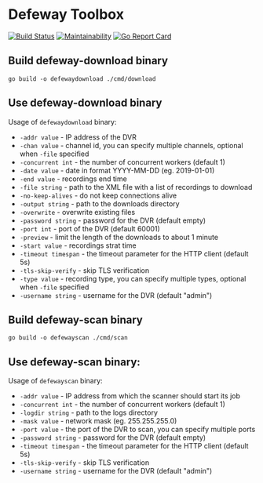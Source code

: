 # Defeway Toolbox

[![Build Status](https://travis-ci.org/crabtree/defeway-toolbox.svg?branch=master)](https://travis-ci.org/crabtree/defeway-toolbox)
[![Maintainability](https://api.codeclimate.com/v1/badges/25cd6143e39b5d2c5caa/maintainability)](https://codeclimate.com/github/crabtree/defeway-toolbox/maintainability)
[![Go Report Card](https://goreportcard.com/badge/github.com/crabtree/defeway-toolbox)](https://goreportcard.com/report/github.com/crabtree/defeway-toolbox)

## Build defeway-download binary

```
go build -o defewaydownload ./cmd/download
```

## Use defeway-download binary

Usage of `defewaydownload` binary:

- `-addr value` - IP address of the DVR
- `-chan value` - channel id, you can specify multiple channels, optional when `-file` specified
- `-concurrent int` - the number of concurrent workers (default 1)
- `-date value` - date in format YYYY-MM-DD (eg. 2019-01-01)
- `-end value` - recordings end time
- `-file string` - path to the XML file with a list of recordings to download
- `-no-keep-alives` - do not keep connections alive
- `-output string` - path to the downloads directory
- `-overwrite` - overwrite existing files
- `-password string` - password for the DVR (default empty)
- `-port int` - port of the DVR (default 60001)
- `-preview` - limit the length of the downloads to about 1 minute
- `-start value` - recordings strat time
- `-timeout timespan` - the timeout parameter for the HTTP client (default 5s)
- `-tls-skip-verify` - skip TLS verification
- `-type value` - recording type, you can specify multiple types, optional when `-file` specified
- `-username string` - username for the DVR (default "admin")

## Build defeway-scan binary

```
go build -o defewayscan ./cmd/scan
```

## Use defeway-scan binary:

Usage of `defewayscan` binary:

- `-addr value` - IP address from which the scanner should start its job
- `-concurrent int` - the number of concurrent workers (default 1)
- `-logdir string` - path to the logs directory
- `-mask value` - network mask (eg. 255.255.255.0)
- `-port value` - the port of the DVR to scan, you can specify multiple ports
- `-password string` - password for the DVR (default empty)
- `-timeout timespan` - the timeout parameter for the HTTP client (default 5s)
- `-tls-skip-verify` - skip TLS verification
- `-username string` - username for the DVR (default "admin")
